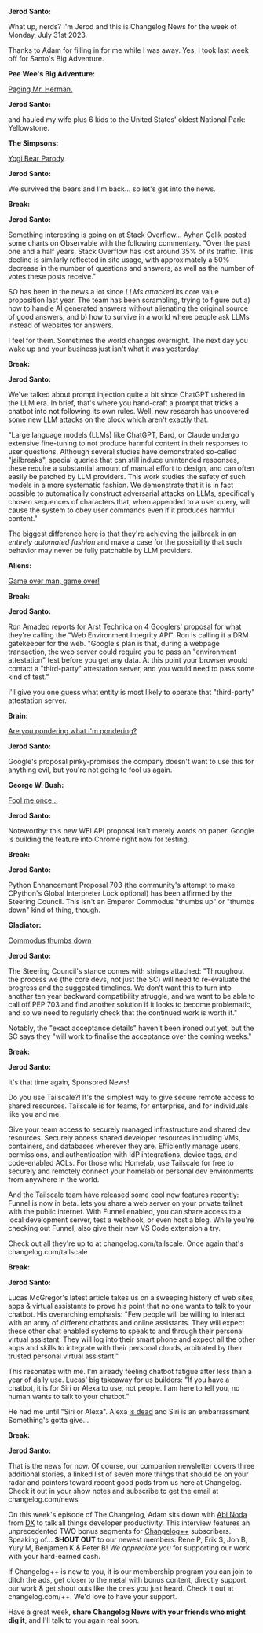 **Jerod Santo:**

What up, nerds? I'm Jerod and this is Changelog News for the week of Monday, July 31st 2023.

Thanks to Adam for filling in for me while I was away. Yes, I took last week off for Santo's Big Adventure.

**Pee Wee's Big Adventure:**

[Paging Mr. Herman.](https://www.youtube.com/watch?v=njYZYAH3jAo)

**Jerod Santo:**

and hauled my wife plus 6 kids to the United States' oldest National Park: Yellowstone.

**The Simpsons:**

[Yogi Bear Parody](https://www.youtube.com/watch?v=Tgm2zQpETSE)

**Jerod Santo:**

We survived the bears and I'm back... so let's get into the news.

**Break:**

**Jerod Santo:**

Something interesting is going on at Stack Overflow... Ayhan Çelik posted some charts on Observable with the following commentary. "Over the past one and a half years, Stack Overflow has lost around 35% of its traffic. This decline is similarly reflected in site usage, with approximately a 50% decrease in the number of questions and answers, as well as the number of votes these posts receive."

SO has been in the news a lot since _LLMs attacked_ its core value proposition last year. The team has been scrambling, trying to figure out a) how to handle AI generated answers without alienating the original source of good answers, and b) how to survive in a world where people ask LLMs instead of websites for answers.

I feel for them. Sometimes the world changes overnight. The next day you wake up and your business just isn't what it was yesterday.

**Break:**

**Jerod Santo:**

We've talked about prompt injection quite a bit since ChatGPT ushered in the LLM era. In brief, that's where you hand-craft a prompt that tricks a chatbot into not following its own rules. Well, new research has uncovered some new LLM attacks on the block which aren't exactly that.

"Large language models (LLMs) like ChatGPT, Bard, or Claude undergo extensive fine-tuning to not produce harmful content in their responses to user questions. Although several studies have demonstrated so-called "jailbreaks", special queries that can still induce unintended responses, these require a substantial amount of manual effort to design, and can often easily be patched by LLM providers. This work studies the safety of such models in a more systematic fashion. We demonstrate that it is in fact possible to automatically construct adversarial attacks on LLMs, specifically chosen sequences of characters that, when appended to a user query, will cause the system to obey user commands even if it produces harmful content."

The biggest difference here is that they're achieving the jailbreak in an _entirely automated fashion_ and make a case for the possibility that such behavior may never be fully patchable by LLM providers.

**Aliens:**

[Game over man, game over!](https://www.youtube.com/watch?v=dsx2vdn7gpY)

**Break:**

**Jerod Santo:**

Ron Amadeo reports for Arst Technica on 4 Googlers' [proposal](https://github.com/RupertBenWiser/Web-Environment-Integrity/tree/main) for what they're calling the "Web Environment Integrity API". Ron is calling it a DRM gatekeeper for the web. "Google's plan is that, during a webpage transaction, the web server could require you to pass an "environment attestation" test before you get any data. At this point your browser would contact a "third-party" attestation server, and you would need to pass some kind of test."

I'll give you one guess what entity is most likely to operate that "third-party" attestation server.

**Brain:**

[Are you pondering what I'm pondering?](https://www.youtube.com/watch?v=IBCvjDTaLvI)

**Jerod Santo:**

Google's proposal pinky-promises the company doesn't want to use this for anything evil, but you're not going to fool us again.

**George W. Bush:**

[Fool me once...](https://www.youtube.com/watch?v=rQ6N-sb7SVQ)

**Jerod Santo:**

Noteworthy: this new WEI API proposal isn't merely words on paper. Google is building the feature into Chrome right now for testing.

**Break:**

**Jerod Santo:**

Python Enhancement Proposal 703 (the community's attempt to make CPython's Global Interpreter Lock optional) has been affirmed by the Steering Council. This isn't an Emperor Commodus "thumbs up" or "thumbs down" kind of thing, though.

**Gladiator:**

[Commodus thumbs down](https://www.youtube.com/watch?v=gYNUOkqzcVA)

**Jerod Santo:**


The Steering Council's stance comes with strings attached: "Throughout the process we (the core devs, not just the SC) will need to re-evaluate the progress and the suggested timelines. We don’t want this to turn into another ten year backward compatibility struggle, and we want to be able to call off PEP 703 and find another solution if it looks to become problematic, and so we need to regularly check that the continued work is worth it."

Notably, the "exact acceptance details" haven't been ironed out yet, but the SC says they "will work to finalise the acceptance over the coming weeks."

**Break:**

**Jerod Santo:**

It's that time again, Sponsored News!

Do you use Tailscale?! It's the simplest way to give secure remote access to shared resources. Tailscale is for teams, for enterprise, and for individuals like you and me.

Give your team access to securely managed infrastructure and shared dev resources. Securely access shared developer resources including VMs, containers, and databases wherever they are. Efficiently manage users, permissions, and authentication with IdP integrations, device tags, and code-enabled ACLs. For those who Homelab, use Tailscale for free to securely and remotely connect your homelab or personal dev environments from anywhere in the world.

And the Tailscale team have released some cool new features recently: Funnel is now in beta. lets you share a web server on your private tailnet with the public internet. With Funnel enabled, you can share access to a local development server, test a webhook, or even host a blog. While you're checking out Funnel, also give their new VS Code extension a try.

Check out all they're up to at changelog.com/tailscale. Once again that's changelog.com/tailscale

**Break:**

**Jerod Santo:**

Lucas McGregor's latest article takes us on a sweeping history of web sites, apps & virtual assistants to prove his point that no one wants to talk to your chatbot. His overarching emphasis: "Few people will be willing to interact with an army of different chatbots and online assistants. They will expect these other chat enabled systems to speak to and through their personal virtual assistant. They will log into their smart phone and expect all the other apps and skills to integrate with their personal clouds, arbitrated by their trusted personal virtual assistant."

This resonates with me. I'm already feeling chatbot fatigue after less than a year of daily use. Lucas' big takeaway for us builders: "If you have a chatbot, it is for Siri or Alexa to use, not people. I am here to tell you, no human wants to talk to your chatbot."

He had me until "Siri or Alexa". Alexa [is dead](https://www.businessinsider.com/amazon-alexa-business-failure-10-bn-losses-2022-11) and Siri is an embarrassment. Something's gotta give...

**Break:**

**Jerod Santo:**

That is the news for now. Of course, our companion newsletter covers three additional stories, a linked list of seven more things that should be on your radar and pointers toward recent good pods from us here at Changelog. Check it out in your show notes and subscribe to get the email at changelog.com/news

On this week's episode of The Changelog, Adam sits down with [Abi Noda](https://www.abinoda.com) from [DX](https://getdx.com) to talk all things developer productivity. This interview features an unprecedented TWO bonus segments for [Changelog++](https://changelog.com/++) subscribers. Speaking of... **SHOUT OUT** to our newest members: Rene P, Erik S, Jon B, Yury M, Benjamen K & Peter B! _We appreciate you_ for supporting our work with your hard-earned cash.

If Changelog++ is new to you, it is our membership program you can join to ditch the ads, get closer to the metal with bonus content, directly support our work & get shout outs like the ones you just heard. Check it out at changelog.com/++. We'd love to have your support.

Have a great week, **share Changelog News with your friends who might dig it**, and I'll talk to you again real soon.
